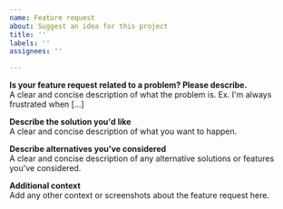 ```yaml
---
name: Feature request
about: Suggest an idea for this project
title: ''
labels: ''
assignees: ''

---
```


**Is your feature request related to a problem? Please describe.**<br>
A clear and concise description of what the problem is. Ex. I'm always frustrated when [...]

**Describe the solution you'd like**<br>
A clear and concise description of what you want to happen.

**Describe alternatives you've considered**<br>
A clear and concise description of any alternative solutions or features you've considered.

**Additional context**<br>
Add any other context or screenshots about the feature request here.
